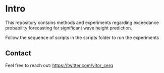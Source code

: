 # Intro

This repository contains methods and experiments regarding exceedance probability forecasting for significant wave height
prediction.

Follow the sequence of scripts in the scripts folder to run the experiments

## Contact

Feel free to reach out: https://twitter.com/vitor_cerq
